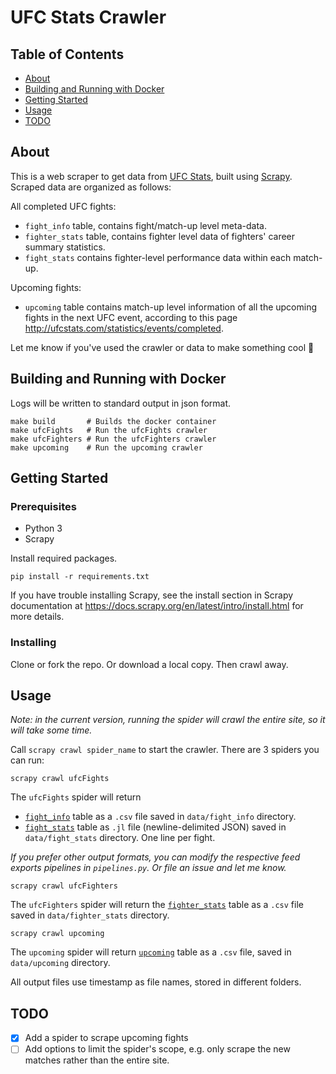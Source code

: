 # UFC Stats Crawler

## Table of Contents

- [About](#about)
- [Building and Running with Docker](#docker)
- [Getting Started](#getting_started)
- [Usage](#usage)
- [TODO](#to_do)

## About <a name = "about"></a>

This is a web scraper to get data from [UFC Stats](http://ufcstats.com/), built using [Scrapy](https://github.com/scrapy/scrapy). Scraped data are organized as follows:

All completed UFC fights:

- `fight_info` <a name = "fight_info"></a> table, contains fight/match-up level meta-data.
- `fighter_stats`<a name = "fighter_stats"></a> table, contains fighter level data of fighters' career summary statistics.
- `fight_stats` <a name="fight_stats"></a> contains fighter-level performance data within each match-up.

Upcoming fights:

- `upcoming`<a name = "upcoming"></a> table contains match-up level information of all the upcoming fights in the next UFC event, according to this page http://ufcstats.com/statistics/events/completed.

Let me know if you've used the crawler or data to make something cool :wave:

## Building and Running with Docker <a name = "docker"></a>
Logs will be written to standard output in json format.

```
make build       # Builds the docker container
make ufcFights   # Run the ufcFights crawler
make ufcFighters # Run the ufcFighters crawler
make upcoming    # Run the upcoming crawler
```

## Getting Started <a name = "getting_started"></a>

### Prerequisites
* Python 3
* Scrapy

Install required packages.

```
pip install -r requirements.txt
```

If you have trouble installing Scrapy, see the install section in Scrapy documentation at https://docs.scrapy.org/en/latest/intro/install.html for more details.

### Installing

Clone or fork the repo. Or download a local copy. Then crawl away.

## Usage <a name = "usage"></a>

_Note: in the current version, running the spider will crawl the entire site, so it will take some time._

Call `scrapy crawl spider_name` to start the crawler. There are 3 spiders you can run:

```
scrapy crawl ufcFights
```

The `ufcFights` spider will return

- [`fight_info`](#fight_info) table as a `.csv` file saved in `data/fight_info` directory.
- [`fight_stats`](#fight_stats) table as `.jl` file (newline-delimited JSON) saved in `data/fight_stats` directory. One line per fight.

*If you prefer other output formats, you can modify the respective feed exports pipelines in `pipelines.py`. Or file an issue and let me know.*


```
scrapy crawl ufcFighters
```

The `ufcFighters` spider will return the [`fighter_stats`](#fighter_stats) table as a `.csv` file saved in `data/fighter_stats` directory.

```
scrapy crawl upcoming
```

The `upcoming` spider will return [`upcoming`](#upcoming) table as a `.csv` file, saved in `data/upcoming` directory.

All output files use timestamp as file names, stored in different folders.

## TODO <a name = "to_do"></a>

- [x] Add a spider to scrape upcoming fights
- [ ] Add options to limit the spider's scope, e.g. only scrape the new matches rather than the entire site.
